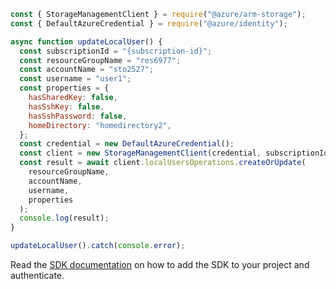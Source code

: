 ```javascript
const { StorageManagementClient } = require("@azure/arm-storage");
const { DefaultAzureCredential } = require("@azure/identity");

async function updateLocalUser() {
  const subscriptionId = "{subscription-id}";
  const resourceGroupName = "res6977";
  const accountName = "sto2527";
  const username = "user1";
  const properties = {
    hasSharedKey: false,
    hasSshKey: false,
    hasSshPassword: false,
    homeDirectory: "homedirectory2",
  };
  const credential = new DefaultAzureCredential();
  const client = new StorageManagementClient(credential, subscriptionId);
  const result = await client.localUsersOperations.createOrUpdate(
    resourceGroupName,
    accountName,
    username,
    properties
  );
  console.log(result);
}

updateLocalUser().catch(console.error);
```

Read the [SDK documentation](https://github.com/Azure/azure-sdk-for-js/blob/%40azure%2Farm-storage_17.2.0/sdk/storage/arm-storage/README.md) on how to add the SDK to your project and authenticate.
